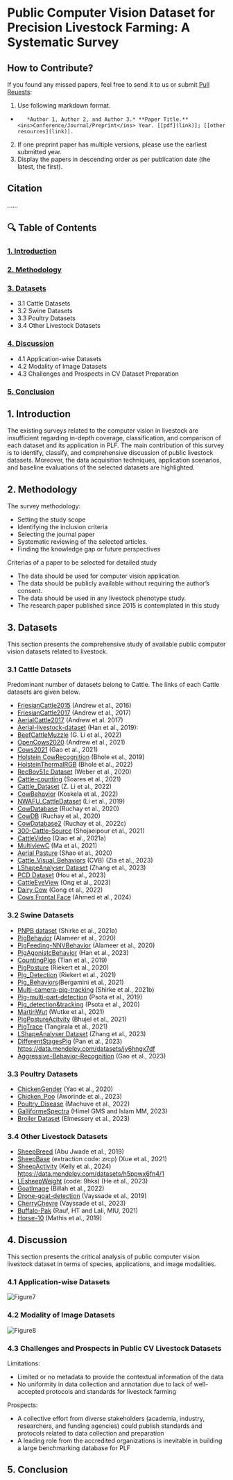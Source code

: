 # Public Computer Vision Dataset for Precision Livestock Farming: A Systematic Survey
## How to Contribute?
If you found any missed papers, feel free to send it to us or submit [Pull Reuests](https://github.com/Anil-Bhujel/Public-Computer-Vision-Dataset-A-Systematic-Survey/branches):

1. Use following markdown format.
+
         *Author 1, Author 2, and Author 3.* **Paper Title.**  <ins>Conference/Journal/Preprint</ins> Year. [[pdf](link)]; [[other resources](link)].
2. If one preprint paper has multiple versions, please use the earliest submitted year.
3. Display the papers in descending order as per publication date (the latest, the first).

## Citation
......


## 🔍 Table of Contents
### [1. Introduction](#1-introduction)
### [2. Methodology](#2-methodology)
### [3. Datasets](#3-datasets)
-  3.1 Cattle Datasets
-  3.2 Swine Datasets
-  3.3 Poultry Datasets
-  3.4 Other Livestock Datasets
### [4. Discussion](#4-discussion)
-  4.1 Application-wise Datasets
-  4.2 Modality of Image Datasets
-  4.3 Challenges and Prospects in CV Dataset Preparation
### [5. Conclusion](#5-conclusion)

## 1. Introduction
The existing surveys related to the computer vision in livestock are insufficient regarding in-depth coverage, classification, and comparison of each dataset and its application in PLF. The main contribution of this survey is to identify, classify, and comprehensive discussion of public livestock datasets. Moreover, the data acquisition techniques, application scenarios, and baseline evaluations of the selected datasets are highlighted.
## 2. Methodology
The survey methodology:
-	Setting the study scope
-	Identifying the inclusion criteria
-	Selecting the journal paper 
-	Systematic reviewing of the selected articles.
-	Finding the knowledge gap or future perspectives

Criterias of a paper to be selected for detailed study
-	The data should be used for computer vision application. 
-	The data should be publicly available without requiring the author’s consent. 
-	The data should be used in any livestock phenotype study.
-	The research paper published since 2015 is contemplated in this study

## 3. Datasets
This section presents the comprehensive study of available public computer vision datasets related to livestock.
### 3.1 Cattle Datasets
Predominant number of datasets belong to Cattle. The links of each Cattle datasets are given below.
-  [FriesianCattle2015](https://data.bris.ac.uk/data/dataset/wurzq71kfm561ljahbwjhx9n3) (Andrew et al., 2016)
-  [FriesianCattle2017](https://data.bris.ac.uk/data/dataset/2yizcfbkuv4352pzc32n54371r) (Andrew et al., 2017)
-  [AerialCattle2017](https://data.bris.ac.uk/data/dataset/3owflku95bxsx24643cybxu3qh) (Andrew et al. 2017)
-  [Aerial-livestock-dataset](https://github.com/hanl2010/Aerial-livestock-dataset/releases) (Han et al., 2019):
-  [BeefCattleMuzzle](http://doi.10.5281/zenodo.6324360) (G. Li et al., 2022)
-  [OpenCows2020](https://data.bris.ac.uk/data/dataset/10m32xl88x2b61zlkkgz3fml17) (Andrew et al., 2021)
-  [Cows2021](https://data.bris.ac.uk/data/dataset/4vnrca7qw1642qlwxjadp87h7) (Gao et al., 2021)
-  [Holstein CowRecognition](https://dataverse.nl/dataset.xhtml?persistentId=doi:10.34894/O1ZBSA) (Bhole et al., 2019)
-  [HolsteinThermalRGB](https://dataverse.nl/dataset.xhtml?persistentId=doi:10.34894/7M108F) (Bhole et al., 2022)
-  [RecBov51c Dataset](https://data.mendeley.com/datasets/8ysxtyf8p2/1) (Weber et al., 2020)
-  [Cattle-counting](https://vhasoares.github.io/downloads.html) (Soares et al., 2021)
-  [Cattle_Dataset](https://github.com/Oliver6999/cattle_dataset/tree/main) (Z. Li et al., 2022)
-  [CowBehavior](https://zenodo.org/record/3981400#.ZDVEXHZBxPY) (Koskela et al., 2022)
-  [NWAFU_CattleDataset](https://drive.google.com/open?id=1bLQFHd9rqllmEaYvbcAqEBJtlyfuKPdP) (Li et al., 2019)
-  [CowDatabase](https://github.com/ruchaya/CowDatabase) (Ruchay et al., 2020)
-  [CowDB](https://github.com/ruchaya/CowDB) (Ruchay et al., 2020)
-  [CowDatabase2](https://github.com/ruchaya/CowDatabase2) (Ruchay et al., 2022c)
-  [300-Cattle-Source](https://cloud.une.edu.au/index.php/s/eMwaHAPK08dCDru) (Shojaeipour et al., 2021)
-  [CattleVideo](https://drive.google.com/file/d/13LZmzb5XcqzUVQo3EiTIf4pur4lFHmZD/view?usp=sharing) (Qiao et al., 2021a)
-  [MultiviewC](https://github.com/Jiahao-Ma/MultiviewC) (Ma et al., 2021)
-  [Aerial Pasture](http://bird.nae-lab.org/cattle/) (Shao et al., 2020)
-  [Cattle_Visual_Behaviors](https://data.csiro.au/collection/csiro%3A58916v1) (CVB) (Zia et al., 2023)
-  [LShapeAnalyser Dataset](https://gitee.com/kznd/lshape-analyser/tree/master/Dataset/dairy) (Zhang et al., 2023)
-  [PCD Dataset](https://github.com/colorful-days/0724/tree/master/data) (Hou et al., 2023)
-  [CattleEyeView](https://github.com/AnimalEyeQ/CattleEyeView?tab=readme-ov-file) (Ong et al., 2023)
-  [Dairy Cow](https://www.kaggle.com/twisdu/dairycow) (Gong et al., 2022)
-  [Cows Frontal Face](https://zenodo.org/records/10535934) (Ahmed et al., 2024)
### 3.2 Swine Datasets
-  [PNPB dataset](https://drive.google.com/drive/folders/14XUYxM15NAI-zBrntrmQofhLv5otAw5b) (Shirke et al., 2021a)
-  [PigBehavior](https://data.ncl.ac.uk/articles/dataset/Automated_recognition_of_postures_and_drinking_behaviour_for_the_detection_of_compromised_health_in_pigs/13042619) (Alameer et al., 2020)
-  [PigFeeding-NNVBehavior](https://data.ncl.ac.uk/articles/dataset/Automatic_recognition_of_feeding_and_foraging_behaviour_in_pigs_using_deep_learning/13084148) (Alameer et al., 2020)
-  [PigAgonistcBehavior](https://osf.io/wa732/) (Han et al., 2023)
-  [CountingPigs](https://github.com/xixiareone/counting-pigs) (Tian et al., 2019)
-  [PigPosture](https://wi2.uni-hohenheim.de/fileadmin/einrichtungen/wi2/Publikationen/COMPAG_105391_Riekert_etal_2020.zip) (Riekert et al., 2020)
-  [Pig_Detection](https://github.com/majrie/pig_detection_dataset/raw/main/COMPAG_106213_Riekert_et_al_2021.zip) (Riekert et al., 2021)
-  [Pig_Behaviors](https://drive.google.com/drive/folders/1C_wABDzfpdaRykVHoWSN8vAaLXs8Yaxn.)(Bergamini et al., 2021)
-  [Multi-camera-pig-tracking](https://drive.google.com/drive/folders/1E2wW2aRENgy_TqlzfICn58ahbTHVIaK6) (Shirke et al., 2021b)
-  [Pig-multi-part-detection](http://psrg.unl.edu/Projects/Details/12-Animal-Tracking) (Psota et al., 2019)
-  [Pig_detection&tracking](http://psrg.unl.edu/Projects/Details/12-Animal-Tracking) (Psota et al., 2020)
-  [MartinWut](https://github.com/MartinWut/Supp_DetAnIn) (Wutke et al., 2021)
-  [PigPostureAcitvity](https://drive.google.com/file/d/1DmkR5AyysQkFbMEwjPjJnnNVyGvtsu9H/view) (Bhujel et al., 2021)
-  [PigTrace](https://drive.google.com/file/d/1s-bCnABh2Hef5l5OxydcY-tkPbrUGSjj/view) (Tangirala et al., 2021)
-  [LShapeAnalyser Dataset](https://gitee.com/kznd/lshape-analyser/tree/master/Dataset/pig) (Zhang et al., 2023)
-  [DifferentStagesPig](https://data.mendeley.com/datasets/vd5vmgr8kg) (Pan et al., 2023) https://data.mendeley.com/datasets/jy6hngx7df
-  [Aggressive-Behavior-Recognition](https://github.com/IPCLab-NEAU/Aggressive-Behavior-Recognition) (Gao et al., 2023)
### 3.3 Poultry Datasets
-  [ChickenGender](https://drive.google.com/drive/folders/1eGq8dWGL0I3rW2B9eJ_casH0_D3x7R73) (Yao et al., 2020)
-  [Chicken_Poo](https://data.mendeley.com/datasets/8pnbzpt2k9/1) (Aworinde et al., 2023)
-  [Poultry_Disease](https://zenodo.org/record/4628934#.YtDNzOxBy1u) (Machuve et al., 2022)
-  [GalliformeSpectra](https://data.mendeley.com/datasets/nk3zbvd5h8/1) (Himel GMS and Islam MM, 2023)
-  [Broiler Dataset](https://drive.google.com/drive/folders/1jj9LKL0d1YDyDez8xrmKWRWd3psFoeZ2?usp=sharing) (Elmessery et al., 2023)
### 3.4 Other Livestock Datasets
-  [SheepBreed](https://data.mendeley.com/datasets/64gkbz8bdb/2) (Abu Jwade et al., 2019)
-  [SheepBase](https://pan.baidu.com/s/1HgNdEYqAz2SXpEbrmEb8UA) (extraction code: zrcp) (Xue et al., 2021)
-  [SheepActivity](https://data.mendeley.com/datasets/w65pvb84dg/1) (Kelly et al., 2024) https://data.mendeley.com/datasets/h5ppwx6fn4/1
-  [LEsheepWeight](https://pan.baidu.com/s/1lkF50WdG6vWCnj1TAw_LjA) (code: 9hks) (He et al., 2023)
-  [GoatImage](https://data.mendeley.com/datasets/4skwhnrscr/2) (Billah et al., 2022)
-  [Drone-goat-detection](https://gitlab.com/inra-urz/drone-goat-detection) (Vayssade et al., 2019)
-  [CherryChevre](https://doi.org/10.57745/QEZBNA) (Vayssade et al., 2023)
-  [Buffalo-Pak](https://data.mendeley.com/datasets/vdgnxsm692/2) (Rauf, HT and Lali, MIU, 2021)
-  [Horse-10](http://www.mackenziemathislab.org/horse10) (Mathis et al., 2019)
## 4. Discussion
This section presents the critical analysis of public computer vision livestock dataset in terms of species, applications, and image modalities.
### 4.1 Application-wise Datasets
![Figure7](https://github.com/Anil-Bhujel/Public-Computer-Vision-Dataset-A-Systematic-Survey/assets/22301323/b8e7b8bc-e07e-4534-b8b9-4bd2e972eb85)

### 4.2 Modality of Image Datasets
![Figure8](https://github.com/Anil-Bhujel/Public-Computer-Vision-Dataset-A-Systematic-Survey/assets/22301323/52895056-0948-4b58-a395-986df43d1029)

### 4.3 Challenges and Prospects in Public CV Livestock Datasets
Limitations:
-  Limited or no metadata to provide the contextual information of the data
-  No uniformity in data collection and annotation due to lack of well-accepted protocols and standards for livestock farming

Prospects:
-  A collective effort from diverse stakeholders (academia, industry, researchers, and funding agencies) could publish standards and protocols related to data collection and preparation
-  A leading role from the accredited organizations is inevitable in building a large benchmarking database for PLF
## 5. Conclusion
